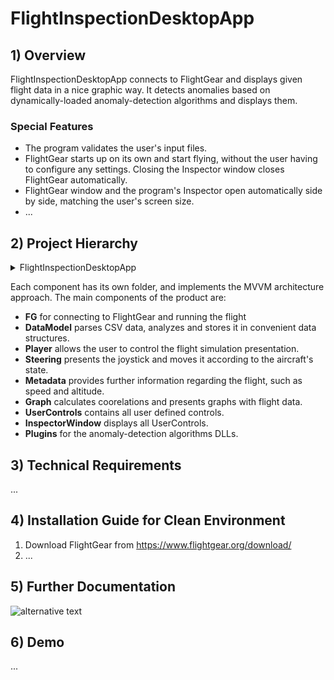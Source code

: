 # FlightInspectionDesktopApp
## 1) Overview
FlightInspectionDesktopApp connects to FlightGear and displays given flight data in a nice graphic way.
It detects anomalies based on dynamically-loaded anomaly-detection algorithms and displays them.
### Special Features
- The program validates the user's input files.
- FlightGear starts up on its own and start flying, without the user having to configure any settings. Closing the Inspector window closes FlightGear automatically.
- FlightGear window and the program's Inspector open automatically side by side, matching the user's screen size.
- ...
## 2) Project Hierarchy
<details>
<summary>FlightInspectionDesktopApp</summary>
<p>

```
├── Altimeter
│   ├── AltimeterModel.cs
│   └── AltimeterViewModel.cs
├── DataModel.cs
├── FG
│   ├── FGModelImp.cs
│   ├── FGViewModel.cs
│   ├── IFGModel.cs
│   └── TelnetClient.cs
├── Graph
│   ├── GraphModel.cs
│   └── GraphViewModel.cs
├── InspectorWindow.xaml
├── InspectorWindow.xaml.cs
├── MainWindow.xaml
├── MainWindow.xaml.cs
├── Metadata
│   ├── MetadataModel.cs
│   └── MetadataViewModel.cs
├── Player
│   ├── PlayerModel.cs
│   └── PlayerViewModel.cs
├── Plugins
│   └── LinearRegressionDLL.dll
├── PreInstall
│   └── BlendWPFSDK_en.msi
├── Speedometer
│   ├── SpeedometerModel.cs
│   └── SpeedometerViewModel.cs
├── Steering
│   ├── SteeringModel.cs
│   └── SteeringViewModel.cs
├── UserControls
    ├── Altimeter.xaml
    ├── Altimeter.xaml.cs
    ├── Graph.xaml
    ├── Graph.xaml.cs
    ├── Metadata.xaml
    ├── Metadata.xaml.cs
    ├── Player.xaml
    ├── Player.xaml.cs  
    ├── Speedometer.xaml
    ├── Speedometer.xaml.cs
    ├── Steering.xaml
    └── Steering.xaml.cs
```

</p>
</details>

Each component has its own folder, and implements the MVVM architecture approach.
The main components of the product are:
- **FG** for connecting to FlightGear and running the flight
- **DataModel** parses CSV data, analyzes and stores it in convenient data structures.
- **Player** allows the user to control the flight simulation presentation.
- **Steering** presents the joystick and moves it according to the aircraft's state.
- **Metadata** provides further information regarding the flight, such as speed and altitude.
- **Graph** calculates coorelations and presents graphs with flight data.
- **UserControls** contains all user defined controls.
- **InspectorWindow** displays all UserControls.
- **Plugins** for the anomaly-detection algorithms DLLs.


## 3) Technical Requirements
...
## 4) Installation Guide for Clean Environment
1. Download FlightGear from https://www.flightgear.org/download/
2. ...
## 5) Further Documentation
![alternative text](http://www.plantuml.com/plantuml/proxy?cache=no&src=https://raw.github.com/plantuml/plantuml-server/master/src/main/webapp/resource/test2diagrams.txt)
## 6) Demo
...
